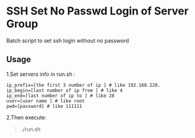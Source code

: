 # SSH Set No Passwd Login of Server Group
Batch script to set ssh login without no password

## Usage

1.Set servers info in run.sh :
```
ip_prefix=[the first 3 number of ip ] # like 192.168.228. 
ip_begin=[last number of ip from ] # like 4 
ip_end=[last number of ip to ] # like 28 
user=[user name ] # like root 
pwd=[password] # like 111111 
```
2.Then execute:

>./run.sh
